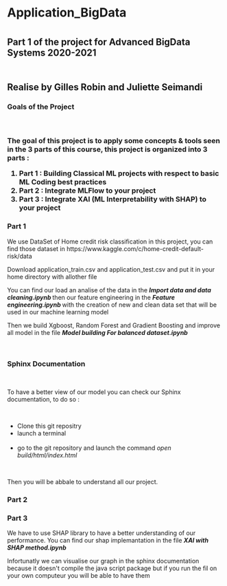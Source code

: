 <h1> Application_BigData <h1>

<h2> Part 1 of the project for Advanced BigData Systems 2020-2021 <h2>
<br>
Realise by Gilles Robin and Juliette Seimandi
 
<br>

<h3> Goals of the Project <h3>
<br>
 <p> The goal of this project is to apply some concepts & tools seen in the 3 parts of this course, this project is organized into 3 parts :</p>
<ol>
<li> Part 1 : Building Classical ML projects with respect to basic ML Coding best practices </li>
  
<li> Part 2 : Integrate MLFlow to your project </li>
  
<li> Part 3 : Integrate XAI (ML Interpretability with SHAP) to your project </li>

</ol>

<h3> Part 1 </h3>

<p>We use DataSet of Home credit risk classification in this project, you can find those dataset in https://www.kaggle.com/c/home-credit-default-risk/data </p>
  
<p>Download application_train.csv and application_test.csv and put it in your home directory with allother file</p>

<p>You can find our load an analise of the data in the <strong><em> Import data and data cleaning.ipynb </strong></em> then our feature engineering in the <strong><em> Feature engineering.ipynb </strong></em> with the creation of new and clean data set that will be used in our machine learning model</p>

<p>Then we build Xgboost, Random Forest and Gradient Boosting and improve all model in the file <strong><em> Model building For balanced dataset.ipynb </strong></em> </p> 
<br>
<h3> Sphinx Documentation </h3>
<br>
 <p>To have a better view of our model you can check our Sphinx documentation, to do so :</p>
<br>
<ul>
<li>  Clone this git repositry </ li>
  <br>
<li>  launch a terminal </li>
  <br>
<li> go to the git repository and launch the command <em> open build/html/index.html </em> </li>
 </ul>
   <br>
 <p>Then you will be abbale to understand all our project.</p>
  
<h3> Part 2 </h3>

<h3> Part 3 </h3>

<p> We have to use SHAP library to have a better understanding of our performance. You can find our shap implemantation in the file <strong><em>XAI with SHAP method.ipynb</strong></em>  </p> 
<p> Infortunatly we can visualise our graph in the sphinx documentation because it doesn't compile the java script package but if you run the fil on your own computeur you will be able to have them</p>


